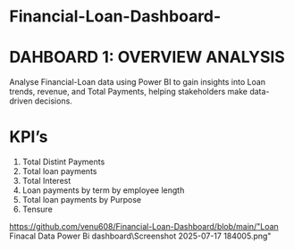 # Financial-Loan-Dashboard-
# DAHBOARD 1: OVERVIEW ANALYSIS
Analyse Financial-Loan data using Power BI to gain insights into Loan trends, revenue, and Total Payments, helping stakeholders make data-driven decisions.
# KPI’s
1.	Total Distint Payments  
2.	Total loan payments  
3.	Total Interest
4.	Loan payments by term by  employee length
5.	Total loan payments by Purpose
6.	Tensure

https://github.com/venu608/Financial-Loan-Dashboard/blob/main/"Loan Finacal Data  Power Bi dashboard\Screenshot 2025-07-17 184005.png"


